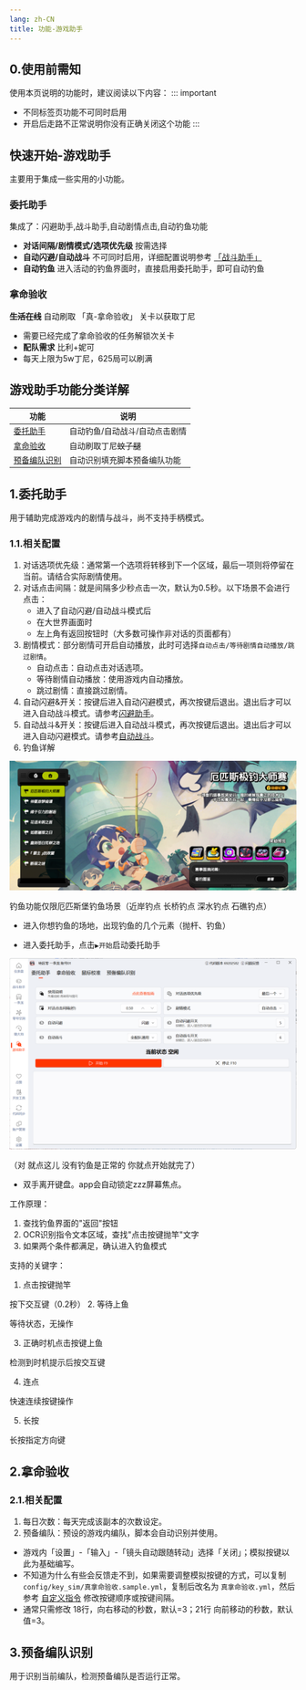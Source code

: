```yaml
---
lang: zh-CN
title: 功能-游戏助手
---
```

## 0.使用前需知

使用本页说明的功能时，建议阅读以下内容：
::: important
- 不同标签页功能不可同时启用
- 开启后走路不正常说明你没有正确关闭这个功能
:::

## 快速开始-游戏助手
主要用于集成一些实用的小功能。

### 委托助手
集成了：闪避助手,战斗助手,自动剧情点击,自动钓鱼功能

- **对话间隔/剧情模式/选项优先级** 按需选择
- **自动闪避/自动战斗** 不可同时启用，详细配置说明参考 [「战斗助手」](./feat_battle_assistant.md)
- **自动钓鱼** 进入活动的钓鱼界面时，直接启用委托助手，即可自动钓鱼

### 拿命验收
~~**生活在线**~~
自动刷取 「真-拿命验收」 关卡以获取丁尼  
- 需要已经完成了拿命验收的任务解锁次关卡  
- **配队需求** 比利+妮可
- 每天上限为5w丁尼，625局可以刷满

## 游戏助手功能分类详解
|  功能   | 说明  |
|  ----  | ----  |
| [委托助手]() | 自动钓鱼/自动战斗/自动点击剧情 |
| [拿命验收]() | 自动刷取丁尼~~蚊子腿~~ |
| [预备编队识别]() | 自动识别填充脚本预备编队功能 |

## 1.委托助手

用于辅助完成游戏内的剧情与战斗，尚不支持手柄模式。

### 1.1.相关配置

1. 对话选项优先级：通常第一个选项将转移到下一个区域，最后一项则将停留在当前。请结合实际剧情使用。
2. 对话点击间隔：就是间隔多少秒点击一次，默认为0.5秒。以下场景不会进行点击：  
    - 进入了自动闪避/自动战斗模式后
    - 在大世界画面时
    - 左上角有返回按钮时（大多数可操作非对话的页面都有）
3. 剧情模式：部分剧情可开启自动播放，此时可选择`自动点击/等待剧情自动播放/跳过剧情`。
    - 自动点击：自动点击对话选项。
    - 等待剧情自动播放：使用游戏内自动播放。
    - 跳过剧情：直接跳过剧情。
4. 自动闪避&开关：按键后进入自动闪避模式，再次按键后退出。退出后才可以进入自动战斗模式。请参考[闪避助手](./feat_battle_assistant.md#1-闪避助手)。
5. 自动战斗&开关：按键后进入自动战斗模式，再次按键后退出。退出后才可以进入自动闪避模式。请参考[自动战斗](./feat_battle_assistant.md#2-自动战斗)。
6. 钓鱼详解

![game_assisant_fishing_1.png](feat_game_assistant/game_assistant_fishing_1.png)

钓鱼功能仅限厄匹斯堡钓鱼场景（近岸钓点 长桥钓点 深水钓点 石礁钓点）

- 进入你想钓鱼的场地，出现钓鱼的几个元素（抛杆、钓鱼）

- 进入委托助手，点击`▶️开始`启动委托助手

![game_assisant_fishing_2.png](feat_game_assistant/game_assistant_fishing_2.png)

（对 就点这儿 没有钓鱼是正常的 你就点开始就完了）
- 双手离开键盘。app会自动锁定zzz屏幕焦点。

工作原理：

1. 查找钓鱼界面的"返回"按钮
2. OCR识别指令文本区域，查找"点击按键抛竿"文字
3. 如果两个条件都满足，确认进入钓鱼模式

支持的关键字：

1. 点击按键抛竿

按下交互键（0.2秒）
2. 等待上鱼

等待状态，无操作

3. 正确时机点击按键上鱼

检测到时机提示后按交互键

4. 连点

快速连续按键操作

5. 长按

长按指定方向键

## 2.拿命验收

### 2.1.相关配置

1. 每日次数：每天完成该副本的次数设定。
2. 预备编队：预设的游戏内编队，脚本会自动识别并使用。

- 游戏内「设置」-「输入」-「镜头自动跟随转动」选择「关闭」；模拟按键以此为基础编写。
- 不知道为什么有些会反馈走不到，如果需要调整模拟按键的方式，可以复制 `config/key_sim/真拿命验收.sample.yml`，复制后改名为 `真拿命验收.yml`，然后参考 [自定义指令](./feat_custom_op.md) 修改按键顺序或按键间隔。
- 通常只需修改 18行，向右移动的秒数，默认=3；21行 向前移动的秒数，默认值=3。

## 3.预备编队识别

用于识别当前编队，检测预备编队是否运行正常。
